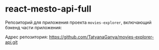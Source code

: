 
# react-mesto-api-full
Репозиторий для приложения проекта `movies-explorer`, включающий бэкенд части приложения:

Адрес репозитория: https://github.com/TatyanaGanya/movies-explorer-api.git
